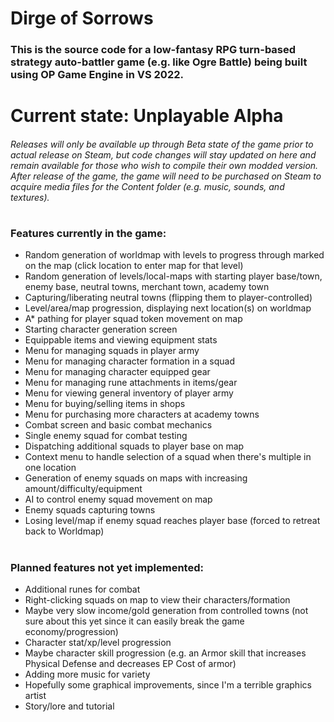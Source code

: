 # Dirge of Sorrows
### This is the source code for a low-fantasy RPG turn-based strategy auto-battler game (e.g. like Ogre Battle) being built using OP Game Engine in VS 2022.
#
# Current state: Unplayable Alpha
###### Releases will only be available up through Beta state of the game prior to actual release on Steam, but code changes will stay updated on here and remain available for those who wish to compile their own modded version. After release of the game, the game will need to be purchased on Steam to acquire media files for the Content folder (e.g. music, sounds, and textures).
# 
### Features currently in the game:
- Random generation of worldmap with levels to progress through marked on the map (click location to enter map for that level)
- Random generation of levels/local-maps with starting player base/town, enemy base, neutral towns, merchant town, academy town
- Capturing/liberating neutral towns (flipping them to player-controlled)
- Level/area/map progression, displaying next location(s) on worldmap
- A* pathing for player squad token movement on map
- Starting character generation screen
- Equippable items and viewing equipment stats
- Menu for managing squads in player army
- Menu for managing character formation in a squad
- Menu for managing character equipped gear
- Menu for managing rune attachments in items/gear
- Menu for viewing general inventory of player army
- Menu for buying/selling items in shops
- Menu for purchasing more characters at academy towns
- Combat screen and basic combat mechanics
- Single enemy squad for combat testing
- Dispatching additional squads to player base on map
- Context menu to handle selection of a squad when there's multiple in one location
- Generation of enemy squads on maps with increasing amount/difficulty/equipment
- AI to control enemy squad movement on map
- Enemy squads capturing towns
- Losing level/map if enemy squad reaches player base (forced to retreat back to Worldmap)
#
### Planned features not yet implemented:
- Additional runes for combat
- Right-clicking squads on map to view their characters/formation
- Maybe very slow income/gold generation from controlled towns (not sure about this yet since it can easily break the game economy/progression)
- Character stat/xp/level progression
- Maybe character skill progression (e.g. an Armor skill that increases Physical Defense and decreases EP Cost of armor)
- Adding more music for variety
- Hopefully some graphical improvements, since I'm a terrible graphics artist
- Story/lore and tutorial
